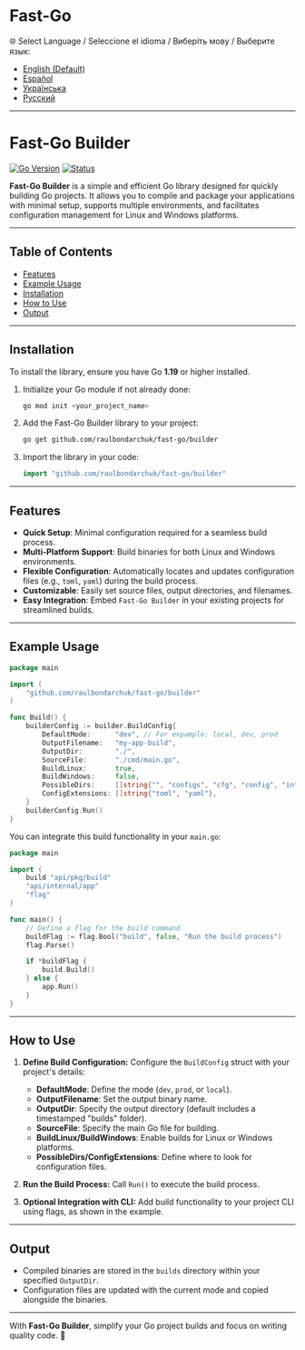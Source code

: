 
# **Fast-Go**

🌐 Select Language / Seleccione el idioma / Виберіть мову / Выберите язык:
- [English (Default)](README.md)
- [Español](README.es.md)
- [Українська](README.ua.md)
- [Русский](README.ru.md)

---

# **Fast-Go Builder**
[![Go Version](https://img.shields.io/badge/Go-1.19%2B-blue?logo=go&logoColor=white)](https://go.dev/doc/install) [![Status](https://img.shields.io/badge/Status-Active-brightgreen)](#)



**Fast-Go Builder** is a simple and efficient Go library designed for quickly building Go projects. It allows you to compile and package your applications with minimal setup, supports multiple environments, and facilitates configuration management for Linux and Windows platforms.

---

## **Table of Contents**
- [Features](#features)
- [Example Usage](#example-usage)
- [Installation](#installation)
- [How to Use](#how-to-use)
- [Output](#output)

---

## **Installation**

To install the library, ensure you have Go **1.19** or higher installed.

1. Initialize your Go module if not already done:
   ```bash
   go mod init <your_project_name>
   ```

2. Add the Fast-Go Builder library to your project:
   ```bash
   go get github.com/raulbondarchuk/fast-go/builder
   ```

3. Import the library in your code:
   ```go
   import "github.com/raulbondarchuk/fast-go/builder"
   ```

---

## **Features**
- **Quick Setup**: Minimal configuration required for a seamless build process.
- **Multi-Platform Support**: Build binaries for both Linux and Windows environments.
- **Flexible Configuration**: Automatically locates and updates configuration files (e.g., `toml`, `yaml`) during the build process.
- **Customizable**: Easily set source files, output directories, and filenames.
- **Easy Integration**: Embed `Fast-Go Builder` in your existing projects for streamlined builds.

---

## **Example Usage**

```go
package main

import (
	"github.com/raulbondarchuk/fast-go/builder"
)

func Build() {
	builderConfig := builder.BuildConfig{
		DefaultMode:      "dev", // For expample: local, dev, prod 
		OutputFilename:   "my-app-build",
		OutputDir:        "./",
		SourceFile:       "./cmd/main.go",
		BuildLinux:       true,
		BuildWindows:     false,
		PossibleDirs:     []string{"", "configs", "cfg", "config", "internal/config"},
		ConfigExtensions: []string{"toml", "yaml"},
	}
	builderConfig.Run()
}
```

You can integrate this build functionality in your `main.go`:

```go
package main

import (
	build "api/pkg/build"
	"api/internal/app"
	"flag"
)

func main() {
	// Define a flag for the build command
	buildFlag := flag.Bool("build", false, "Run the build process")
	flag.Parse()

	if *buildFlag {
		build.Build()
	} else {
		app.Run()
	}
}
```

---

## **How to Use**

1. **Define Build Configuration:**
   Configure the `BuildConfig` struct with your project's details:
   - **DefaultMode**: Define the mode (`dev`, `prod`, or `local`).
   - **OutputFilename**: Set the output binary name.
   - **OutputDir**: Specify the output directory (default includes a timestamped "builds" folder).
   - **SourceFile**: Specify the main Go file for building.
   - **BuildLinux/BuildWindows**: Enable builds for Linux or Windows platforms.
   - **PossibleDirs/ConfigExtensions**: Define where to look for configuration files.

2. **Run the Build Process:**
   Call `Run()` to execute the build process.

3. **Optional Integration with CLI:**
   Add build functionality to your project CLI using flags, as shown in the example.

---

## **Output**
- Compiled binaries are stored in the `builds` directory within your specified `OutputDir`.
- Configuration files are updated with the current mode and copied alongside the binaries.

---

With **Fast-Go Builder**, simplify your Go project builds and focus on writing quality code. 🚀

